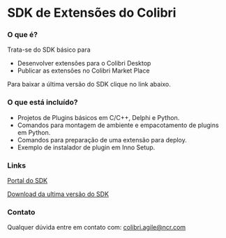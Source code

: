 # SDK de Extensões do Colibri #

### O que é? ###

Trata-se do SDK básico para 
* Desenvolver extensões para o Colibri Desktop 
* Publicar as extensões no Colibri Market Place

Para baixar a última versão do SDK clique no link abaixo.

### O que está incluído? ###

* Projetos de Plugins básicos em C/C++, Delphi e Python.
* Comandos para montagem de ambiente e empacotamento de plugins em Python.
* Comandos para preparação de uma extensão para deploy.
* Exemplo de instalador de plugin em Inno Setup.

### Links ###

[Portal do SDK](http://wiki.ncrcolibri.com.br/display/plugin)

[Download da ultima versão do SDK](https://github.com/ColibriAgile/sdk/archive/master.zip)

### Contato ###

Qualquer dúvida entre em contato com: colibri.agile@ncr.com

